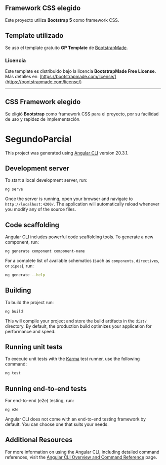 ## Framework CSS elegido
Este proyecto utiliza **Bootstrap 5** como framework CSS.

## Template utilizado
Se usó el template gratuito **GP Template** de [BootstrapMade](https://bootstrapmade.com/gp-free-multipurpose-html-bootstrap-template/).

### Licencia
Este template es distribuido bajo la licencia **BootstrapMade Free License**.  
Más detalles en: [https://bootstrapmade.com/license/](https://bootstrapmade.com/license/)

---



## CSS Framework elegido

Se eligió **Bootstrap** como framework CSS para el proyecto, por su facilidad de uso y rapidez de implementación.


# SegundoParcial

This project was generated using [Angular CLI](https://github.com/angular/angular-cli) version 20.3.1.

## Development server

To start a local development server, run:

```bash
ng serve
```

Once the server is running, open your browser and navigate to `http://localhost:4200/`. The application will automatically reload whenever you modify any of the source files.

## Code scaffolding

Angular CLI includes powerful code scaffolding tools. To generate a new component, run:

```bash
ng generate component component-name
```

For a complete list of available schematics (such as `components`, `directives`, or `pipes`), run:

```bash
ng generate --help
```

## Building

To build the project run:

```bash
ng build
```

This will compile your project and store the build artifacts in the `dist/` directory. By default, the production build optimizes your application for performance and speed.

## Running unit tests

To execute unit tests with the [Karma](https://karma-runner.github.io) test runner, use the following command:

```bash
ng test
```

## Running end-to-end tests

For end-to-end (e2e) testing, run:

```bash
ng e2e
```

Angular CLI does not come with an end-to-end testing framework by default. You can choose one that suits your needs.

## Additional Resources

For more information on using the Angular CLI, including detailed command references, visit the [Angular CLI Overview and Command Reference](https://angular.dev/tools/cli) page.
